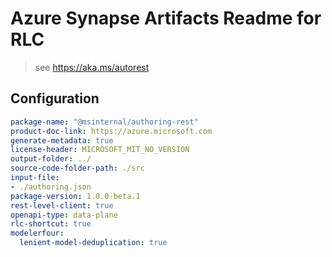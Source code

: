 # Azure Synapse Artifacts Readme for RLC

> see https://aka.ms/autorest
## Configuration

```yaml
package-name: "@msinternal/authoring-rest"
product-doc-link: https://azure.microsoft.com
generate-metadata: true
license-header: MICROSOFT_MIT_NO_VERSION
output-folder: ../
source-code-folder-path: ./src
input-file: 
- ./authoring.json
package-version: 1.0.0-beta.1
rest-level-client: true
openapi-type: data-plane
rlc-shortcut: true
modelerfour:
  lenient-model-deduplication: true
```
